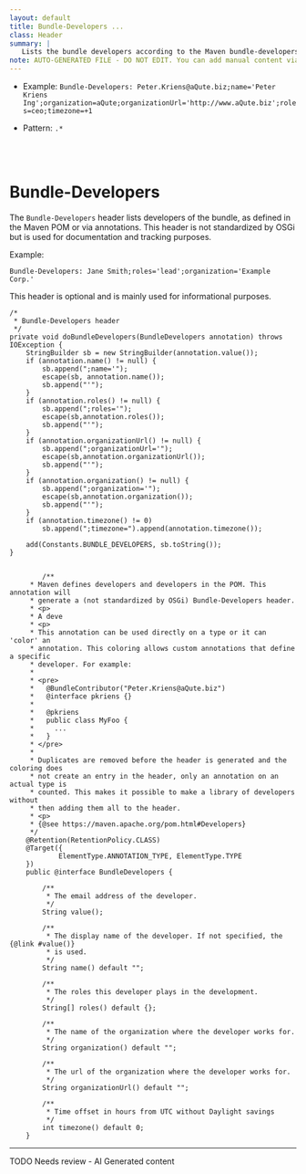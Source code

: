 ```yaml
---
layout: default
title: Bundle-Developers ...
class: Header
summary: |
   Lists the bundle developers according to the Maven bundle-developers pom entry
note: AUTO-GENERATED FILE - DO NOT EDIT. You can add manual content via same filename in ext folder. 
---
```


- Example: `Bundle-Developers: Peter.Kriens@aQute.biz;name='Peter Kriens Ing';organization=aQute;organizationUrl='http://www.aQute.biz';roles=ceo;timezone=+1`

- Pattern: `.*`

<!-- Manual content from: ext/bundle_developers.md --><br /><br />

# Bundle-Developers

The `Bundle-Developers` header lists developers of the bundle, as defined in the Maven POM or via annotations. This header is not standardized by OSGi but is used for documentation and tracking purposes.

Example:

```
Bundle-Developers: Jane Smith;roles='lead';organization='Example Corp.'
```

This header is optional and is mainly used for informational purposes.
	
	/*
	 * Bundle-Developers header
	 */
	private void doBundleDevelopers(BundleDevelopers annotation) throws IOException {
		StringBuilder sb = new StringBuilder(annotation.value());
		if (annotation.name() != null) {
			sb.append(";name='");
			escape(sb, annotation.name());
			sb.append("'");
		}
		if (annotation.roles() != null) {
			sb.append(";roles='");
			escape(sb,annotation.roles());
			sb.append("'");
		}
		if (annotation.organizationUrl() != null) {
			sb.append(";organizationUrl='");
			escape(sb,annotation.organizationUrl());
			sb.append("'");
		}
		if (annotation.organization() != null) {
			sb.append(";organization='");
			escape(sb,annotation.organization());
			sb.append("'");
		}
		if (annotation.timezone() != 0)
			sb.append(";timezone=").append(annotation.timezone());

		add(Constants.BUNDLE_DEVELOPERS, sb.toString());
	}

	
			/**
		 * Maven defines developers and developers in the POM. This annotation will
		 * generate a (not standardized by OSGi) Bundle-Developers header.
		 * <p>
		 * A deve
		 * <p>
		 * This annotation can be used directly on a type or it can 'color' an
		 * annotation. This coloring allows custom annotations that define a specific
		 * developer. For example:
		 * 
		 * <pre>
		 *   @BundleContributor("Peter.Kriens@aQute.biz")
		 *   @interface pkriens {}
		 *   
		 *   @pkriens
		 *   public class MyFoo {
		 *     ...
		 *   }
		 * </pre>
		 * 
		 * Duplicates are removed before the header is generated and the coloring does
		 * not create an entry in the header, only an annotation on an actual type is
		 * counted. This makes it possible to make a library of developers without
		 * then adding them all to the header.
		 * <p>
		 * {@see https://maven.apache.org/pom.html#Developers}
		 */
		@Retention(RetentionPolicy.CLASS)
		@Target({
				ElementType.ANNOTATION_TYPE, ElementType.TYPE
		})
		public @interface BundleDevelopers {
		
			/**
			 * The email address of the developer.
			 */
			String value();
		
			/**
			 * The display name of the developer. If not specified, the {@link #value()}
			 * is used.
			 */
			String name() default "";
		
			/**
			 * The roles this developer plays in the development.
			 */
			String[] roles() default {};
		
			/**
			 * The name of the organization where the developer works for.
			 */
			String organization() default "";
		
			/**
			 * The url of the organization where the developer works for.
			 */
			String organizationUrl() default "";
		
			/**
			 * Time offset in hours from UTC without Daylight savings
			 */
			int timezone() default 0;
		}


<hr />
TODO Needs review - AI Generated content
